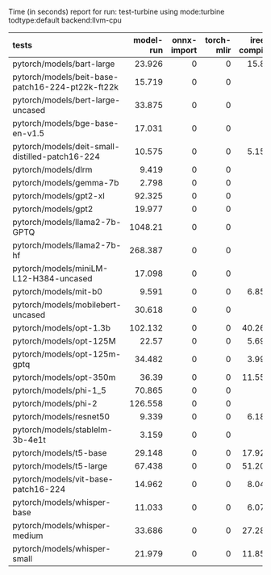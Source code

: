 Time (in seconds) report for run: test-turbine using mode:turbine todtype:default backend:llvm-cpu

| tests                                            |   model-run |   onnx-import |   torch-mlir |   iree-compile |   inference |
|:-------------------------------------------------|------------:|--------------:|-------------:|---------------:|------------:|
| pytorch/models/bart-large                        |      23.926 |             0 |            0 |         15.84  |       1.035 |
| pytorch/models/beit-base-patch16-224-pt22k-ft22k |      15.719 |             0 |            0 |          0     |       0     |
| pytorch/models/bert-large-uncased                |      33.875 |             0 |            0 |          0     |       0     |
| pytorch/models/bge-base-en-v1.5                  |      17.031 |             0 |            0 |          0     |       0     |
| pytorch/models/deit-small-distilled-patch16-224  |      10.575 |             0 |            0 |          5.156 |       0.291 |
| pytorch/models/dlrm                              |       9.419 |             0 |            0 |          0     |       0     |
| pytorch/models/gemma-7b                          |       2.798 |             0 |            0 |          0     |       0     |
| pytorch/models/gpt2-xl                           |      92.325 |             0 |            0 |          0     |       0     |
| pytorch/models/gpt2                              |      19.977 |             0 |            0 |          0     |       0     |
| pytorch/models/llama2-7b-GPTQ                    |    1048.21  |             0 |            0 |          0     |       0     |
| pytorch/models/llama2-7b-hf                      |     268.387 |             0 |            0 |          0     |       0     |
| pytorch/models/miniLM-L12-H384-uncased           |      17.098 |             0 |            0 |          0     |       0     |
| pytorch/models/mit-b0                            |       9.591 |             0 |            0 |          6.856 |       0.438 |
| pytorch/models/mobilebert-uncased                |      30.618 |             0 |            0 |          0     |       0     |
| pytorch/models/opt-1.3b                          |     102.132 |             0 |            0 |         40.267 |       0     |
| pytorch/models/opt-125M                          |      22.57  |             0 |            0 |          5.691 |       0     |
| pytorch/models/opt-125m-gptq                     |      34.482 |             0 |            0 |          3.992 |       0     |
| pytorch/models/opt-350m                          |      36.39  |             0 |            0 |         11.557 |       0     |
| pytorch/models/phi-1_5                           |      70.865 |             0 |            0 |          0     |       0     |
| pytorch/models/phi-2                             |     126.558 |             0 |            0 |          0     |       0     |
| pytorch/models/resnet50                          |       9.339 |             0 |            0 |          6.189 |       0.403 |
| pytorch/models/stablelm-3b-4e1t                  |       3.159 |             0 |            0 |          0     |       0     |
| pytorch/models/t5-base                           |      29.148 |             0 |            0 |         17.927 |       2.467 |
| pytorch/models/t5-large                          |      67.438 |             0 |            0 |         51.204 |       7.133 |
| pytorch/models/vit-base-patch16-224              |      14.962 |             0 |            0 |          8.047 |       0.664 |
| pytorch/models/whisper-base                      |      11.033 |             0 |            0 |          6.079 |       0.429 |
| pytorch/models/whisper-medium                    |      33.686 |             0 |            0 |         27.289 |       1.85  |
| pytorch/models/whisper-small                     |      21.979 |             0 |            0 |         11.858 |       0.782 |
